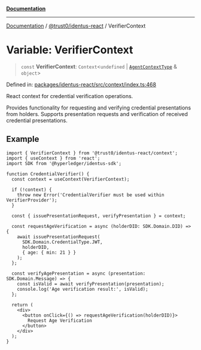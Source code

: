 [**Documentation**](../../../README.md)

***

[Documentation](../../../README.md) / [@trust0/identus-react](../README.md) / VerifierContext

# Variable: VerifierContext

> `const` **VerifierContext**: `Context`\<`undefined` \| [`AgentContextType`](../type-aliases/AgentContextType.md) & `object`\>

Defined in: [packages/identus-react/src/context/index.ts:468](https://github.com/trust0-project/identus/blob/dc8c601daaa5f243d4c134b8277c8a5c02ce6c45/packages/identus-react/src/context/index.ts#L468)

React context for credential verification operations.

Provides functionality for requesting and verifying credential presentations
from holders. Supports presentation requests and verification of received
credential presentations.

## Example

```tsx
import { VerifierContext } from '@trust0/identus-react/context';
import { useContext } from 'react';
import SDK from '@hyperledger/identus-sdk';

function CredentialVerifier() {
  const context = useContext(VerifierContext);
  
  if (!context) {
    throw new Error('CredentialVerifier must be used within VerifierProvider');
  }
  
  const { issuePresentationRequest, verifyPresentation } = context;
  
  const requestAgeVerification = async (holderDID: SDK.Domain.DID) => {
    await issuePresentationRequest(
      SDK.Domain.CredentialType.JWT,
      holderDID,
      { age: { min: 21 } }
    );
  };
  
  const verifyAgePresentation = async (presentation: SDK.Domain.Message) => {
    const isValid = await verifyPresentation(presentation);
    console.log('Age verification result:', isValid);
  };
  
  return (
    <div>
      <button onClick={() => requestAgeVerification(holderDID)}>
        Request Age Verification
      </button>
    </div>
  );
}
```

